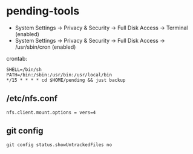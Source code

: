 # pending-tools

- System Settings -> Privacy & Security -> Full Disk Access -> Terminal (enabled)
- System Settings -> Privacy & Security -> Full Disk Access -> /usr/sbin/cron (enabled)

crontab:

```
SHELL=/bin/sh
PATH=/bin:/sbin:/usr/bin:/usr/local/bin
*/15 * * * * cd $HOME/pending && just backup
```

## /etc/nfs.conf

`nfs.client.mount.options = vers=4`

## git config

`git config status.showUntrackedFiles no`
